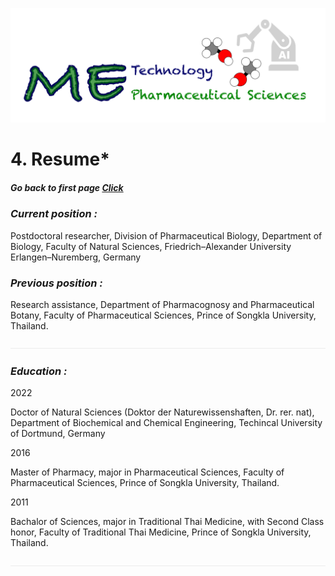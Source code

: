 ![](/images/cv-header.png)


# 4. Resume*


##### Go back to first page [Click](/online_cv/README.md)



### *Current position :*


Postdoctoral researcher, Division of Pharmaceutical Biology, Department of Biology,
Faculty of Natural Sciences, Friedrich–Alexander University Erlangen–Nuremberg, Germany


### *Previous position :*


Research assistance, Department of Pharmacognosy and Pharmaceutical Botany, Faculty of Pharmaceutical Sciences,
Prince of Songkla University, Thailand.


![](/images/line04.png)


### *Education :*

2022


Doctor of Natural Sciences (Doktor der Naturewissenshaften, Dr. rer. nat), 
Department of Biochemical and Chemical Engineering, Techincal University of Dortmund, Germany

2016


Master of Pharmacy, major in Pharmaceutical Sciences, Faculty of Pharmaceutical Sciences,
Prince of Songkla University, Thailand.


2011


Bachalor of Sciences, major in Traditional Thai Medicine, with Second Class honor, Faculty of Traditional Thai Medicine,
Prince of Songkla University, Thailand.


![](/images/line04.png)
